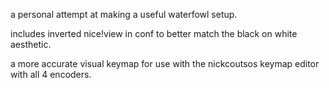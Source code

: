 a personal attempt at making a useful waterfowl setup.

includes inverted nice!view in conf to better match the black on white aesthetic.

a more accurate visual keymap for use with the nickcoutsos keymap editor with all 4 encoders.
